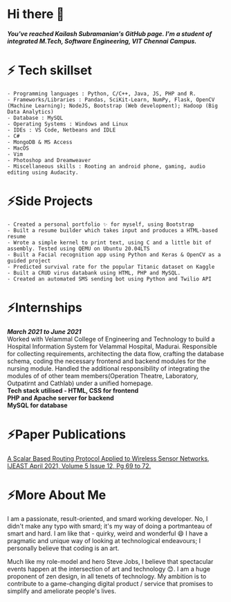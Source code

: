 # Hi there 👋 
<h5>You've reached <b> Kailash Subramanian's </b> GitHub page. I'm a student of integrated M.Tech, Software Engineering, VIT Chennai Campus.</h5>

# ⚡ Tech skillset
    - Programming languages : Python, C/C++, Java, JS, PHP and R.
    - Frameworks/Libraries : Pandas, SciKit-Learn, NumPy, Flask, OpenCV (Machine Learning); NodeJS, Bootstrap (Web development); Hadoop (Big Data Analytics)
    - Database : MySQL
    - Operating Systems : Windows and Linux
    - IDEs : VS Code, Netbeans and IDLE
    - C# 
    - MongoDB & MS Access 
    - MacOS
    - Vim
    - Photoshop and Dreamweaver
    - Miscellaneous skills : Rooting an android phone, gaming, audio editing using Audacity.
    
# ⚡Side Projects
    - Created a personal portfolio ✨ for myself, using Bootstrap
    - Built a resume builder which takes input and produces a HTML-based resume
    - Wrote a simple kernel to print text, using C and a little bit of assembly. Tested using QEMU on Ubuntu 20.04LTS
    - Built a Facial recognition app using Python and Keras & OpenCV as a guided project
    - Predicted survival rate for the popular Titanic dataset on Kaggle  
    - Built a CRUD virus databank using HTML, PHP and MySQL.
    - Created an automated SMS sending bot using Python and Twilio API

# ⚡Internships

***March 2021 to June 2021*** <br> Worked with Velammal College of Engineering and Technology to build a Hospital Information System for Velammal Hospital, Madurai. Responsible for collecting requirements, architecting the data flow,  crafting the database schema, coding the necessary frontend and backend modules for the nursing module. Handled the additional responsibility of integrating the modules of of other team members(Operation Theatre, Laboratory, Outpatirnt and Cathlab) under a unified homepage. <br><b>Tech stack utilised - HTML, CSS for frontend<br>PHP and Apache server for backend<br>MySQL for database</b>
    

# ⚡Paper Publications
<a href="https://www.ijeast.com/papers/69-72,Tesma512,IJEAST.pdf"> A Scalar Based Routing Protocol Applied to Wireless Sensor Networks, IJEAST April 2021, Volume 5 Issue 12, Pg 69 to 72.</a>

# ⚡More About Me

I am a passionate, result-oriented, and smard working developer. No, I didn't make any typo with smard; it's my way of doing a portmanteau of smart and hard. I am like that - quirky, weird and wonderful 😄 I have a pragmatic and unique way of looking at technological endeavours; I personally believe that coding is an art. 

Much like my role-model and hero Steve Jobs, I believe that spectacular events happen at the intersection of art and technology 😊. I am a huge proponent of zen design, in all tenets of technology. My ambition is to contribute to a game-changing digital product / service that promises to simplify and ameliorate people's lives.

